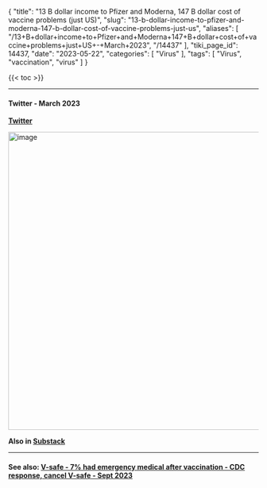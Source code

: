 {
    "title": "13 B dollar income to Pfizer and Moderna, 147 B dollar cost of vaccine problems (just US)",
    "slug": "13-b-dollar-income-to-pfizer-and-moderna-147-b-dollar-cost-of-vaccine-problems-just-us",
    "aliases": [
        "/13+B+dollar+income+to+Pfizer+and+Moderna+147+B+dollar+cost+of+vaccine+problems+just+US+-+March+2023",
        "/14437"
    ],
    "tiki_page_id": 14437,
    "date": "2023-05-22",
    "categories": [
        "Virus"
    ],
    "tags": [
        "Virus",
        "vaccination",
        "virus"
    ]
}


{{< toc >}} 

---

#### Twitter - March 2023

 **[Twitter](https://twitter.com/DowdEdward/status/1640734879355682816)** 

<img src="https://d1bk1kqxc0sym.cloudfront.net/attachments/jpeg/vacc-cost.jpg" alt="image" width="600">

 **Also in [Substack](https://rwmalonemd.substack.com/p/what-can-the-us-senate-teach-us-about?utm_source=substack&utm_medium=email)** 

---

#### See also: [V-safe - 7% had emergency medical after vaccination - CDC response, cancel V-safe - Sept 2023](/posts/v-safe-7-percent-had-emergency-medical-after-vaccination-cdc-response-cancel-v-safe)